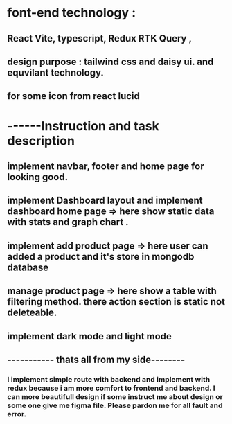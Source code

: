 


# font-end technology :

## React Vite, typescript, Redux RTK Query ,
## design purpose :  tailwind css and daisy ui. and equvilant technology.
## for some icon from react lucid

# ------Instruction and task description

## implement navbar, footer and home page for looking good.

## implement Dashboard layout and implement dashboard home page => here show static data with stats and graph chart . 

## implement add product page => here user can added a product and it's store in mongodb database

## manage product page => here show a table with filtering method. there action section is static not deleteable.

## implement dark mode and light mode 

## ----------- thats all from my side--------

### I implement simple route with backend and implement with redux because i am more comfort to frontend and backend. I can more beautifull design if some instruct me about design or some one give me figma file. Please pardon me for all fault and error.
















